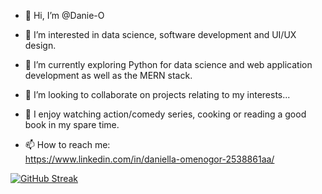 - 👋 Hi, I’m @Danie-O
- 👀 I’m interested in data science, software development and UI/UX design.
- 🌱 I’m currently exploring Python for data science and web application development as well as the MERN stack.
- 🌱 I’m looking to collaborate on projects relating to my interests...
- 💞️ I enjoy watching action/comedy series, cooking or reading a good book in my spare time.

- 📫 How to reach me:  
     <https://www.linkedin.com/in/daniella-omenogor-2538861aa/>

[![GitHub Streak](http://github-readme-streak-stats.herokuapp.com?user=Danie-O&theme=highcontrast&border_radius=5.4)](https://git.io/streak-stats)
<!---
Danie-O/Danie-O is a ✨ special ✨ repository because its `README.md` (this file) appears on your GitHub profile.
You can click the Preview link to take a look at your changes.
--->
